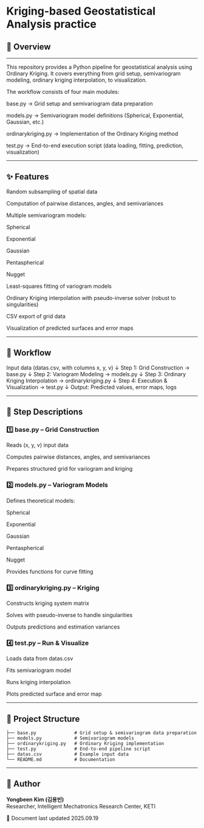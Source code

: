 # Kriging-based Geostatistical Analysis practice


## 📌 Overview
---

This repository provides a Python pipeline for geostatistical analysis using Ordinary Kriging.
It covers everything from grid setup, semivariogram modeling, ordinary kriging interpolation, to visualization.

The workflow consists of four main modules:

base.py → Grid setup and semivariogram data preparation

models.py → Semivariogram model definitions (Spherical, Exponential, Gaussian, etc.)

ordinarykriging.py → Implementation of the Ordinary Kriging method

test.py → End-to-end execution script (data loading, fitting, prediction, visualization)

---

## ✨ Features

Random subsampling of spatial data

Computation of pairwise distances, angles, and semivariances

Multiple semivariogram models:

Spherical

Exponential

Gaussian

Pentaspherical

Nugget

Least-squares fitting of variogram models

Ordinary Kriging interpolation with pseudo-inverse solver (robust to singularities)

CSV export of grid data

Visualization of predicted surfaces and error maps

---

## 🔄 Workflow

Input data (datas.csv, with columns x, y, v)
↓ Step 1: Grid Construction → base.py
↓ Step 2: Variogram Modeling → models.py
↓ Step 3: Ordinary Kriging Interpolation → ordinarykriging.py
↓ Step 4: Execution & Visualization → test.py
↓ Output: Predicted values, error maps, logs

---

## 📝 Step Descriptions

### 1️⃣ base.py – Grid Construction

Reads (x, y, v) input data

Computes pairwise distances, angles, and semivariances

Prepares structured grid for variogram and kriging

### 2️⃣ models.py – Variogram Models

Defines theoretical models:

Spherical

Exponential

Gaussian

Pentaspherical

Nugget

Provides functions for curve fitting

### 3️⃣ ordinarykriging.py – Kriging

Constructs kriging system matrix

Solves with pseudo-inverse to handle singularities

Outputs predictions and estimation variances

### 4️⃣ test.py – Run & Visualize

Loads data from datas.csv

Fits semivariogram model

Runs kriging interpolation

Plots predicted surface and error map


---
## 📂 Project Structure
```
├── base.py              # Grid setup & semivariogram data preparation
├── models.py            # Semivariogram models
├── ordinarykriging.py   # Ordinary Kriging implementation
├── test.py              # End-to-end pipeline script
├── datas.csv            # Example input data
└── README.md            # Documentation
```
---


## 👤 Author
**Yongbeen Kim (김용빈)**  
Researcher, Intelligent Mechatronics Research Center, KETI


📅 Document last updated 2025.09.19

